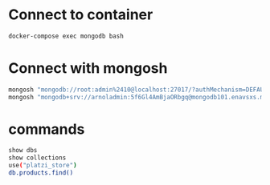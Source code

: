 # Connect to container

```sh
docker-compose exec mongodb bash
```

# Connect with mongosh

```sh
mongosh "mongodb://root:admin%2410@localhost:27017/?authMechanism=DEFAULT"
mongosh "mongodb+srv://arnoladmin:5f6Gl4AmBjaORbgq@mongodb101.enavsxs.mongodb.net/test"
```

# commands

```sh
show dbs
show collections
use("platzi_store")
db.products.find()
```
